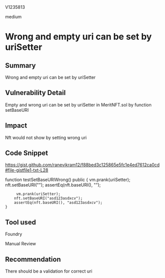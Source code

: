 V1235813

medium

# Wrong and empty uri can be set by uriSetter

## Summary
Wrong and empty uri can be set by uriSetter

## Vulnerability Detail
Empty and wrong uri can be set by uriSetter in MeritNFT.sol by function setBaseURI



## Impact
Nft would not show by setting wrong uri

## Code Snippet

https://gist.github.com/ranevikram12/f88bed3c125865e5fc1e4ed7612ca0cd#file-gistfile1-txt-L28

function testSetBaseURIWrong() public {
        vm.prank(uriSetter);
        nft.setBaseURI("");
        assertEq(nft.baseURI(), "");


         vm.prank(uriSetter);
        nft.setBaseURI("asd123asdxcv");
        assertEq(nft.baseURI(), "asd123asdxcv");
    }

## Tool used
Foundry

Manual Review

## Recommendation
There should be a validation for correct uri
